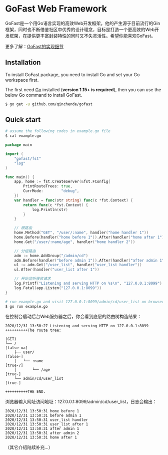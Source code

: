 # GoFast Web Framework

GoFast是一个用Go语言实现的高效Web开发框架。他的产生源于目前流行的Gin框架，同时也不断借鉴社区中优秀的设计理念，目标是打造一个更高效的Web开发框架，在提供更丰富封装特性的同时又不失灵活性。希望你能喜欢GoFast。

更多了解：[GoFast的实现细节](https://chende.ren/tags/gofast-intr/)

## Installation

To install GoFast package, you need to install Go and set your Go workspace first.

The first need [Go](https://golang.org/) installed (**version 1.15+ is required**), then you can use the below Go command to install GoFast.

```sh
$ go get -u github.com/qinchende/gofast
```

## Quick start

```sh
# assume the following codes in example.go file
$ cat example.go
```

```go
package main

import (
	"gofast/fst"
	"log"
)

func main() {
	app, home := fst.CreateServer(&fst.FConfig{
		PrintRouteTrees: true,
		CurrMode:        "debug",
	})
	var handler = func(str string) func(c *fst.Context) {
		return func(c *fst.Context) {
			log.Println(str)
		}
	}

	// 根路由
	home.Method("GET", "/user/:name", handler("home handler 1"))
	home.Before(handler("home before 1")).After(handler("home after 1"))
	home.Get("/user/:name/age", handler("home handler 2"))

	// 分组路由
	adm := home.AddGroup("/admin/cd")
	adm.Before(handler("before admin 1")).After(handler("after admin 1"), handler("after admin 2"))
	ul := adm.Get("/user_list", handler("user_list handler"))
	ul.After(handler("user_list after 1"))

	// 开始监听接收请求
	log.Printf("Listening and serving HTTP on %s\n", "127.0.0.1:8099")
	log.Fatal(app.Listen("127.0.0.1:8099"))
}

```

```sh
# run example.go and visit 127.0.0.1:8099/admin/cd/user_list on browser
$ go run example.go
```

在控制台启动后台Web服务器之后，你会看到底层的路由树构造结果：

```
2020/12/31 13:50:27 Listening and serving HTTP on 127.0.0.1:8099
++++++++++The route tree:

(GET)
└── /                                                            [false-ua]
    ├── user/                                                    [false-]
    │   └── :name                                                [true-/]
    │       └── /age                                             [true-]
    └── admin/cd/user_list                                       [true-]

++++++++++THE END.
```

浏览器输入网址访问地址：127.0.0.1:8099/admin/cd/user_list，日志会输出：

```
2020/12/31 13:50:31 home before 1
2020/12/31 13:50:31 before admin 1
2020/12/31 13:50:31 user_list handler
2020/12/31 13:50:31 user_list after 1
2020/12/31 13:50:31 after admin 1
2020/12/31 13:50:31 after admin 2
2020/12/31 13:50:31 home after 1
```

（其它介绍陆续补充...）